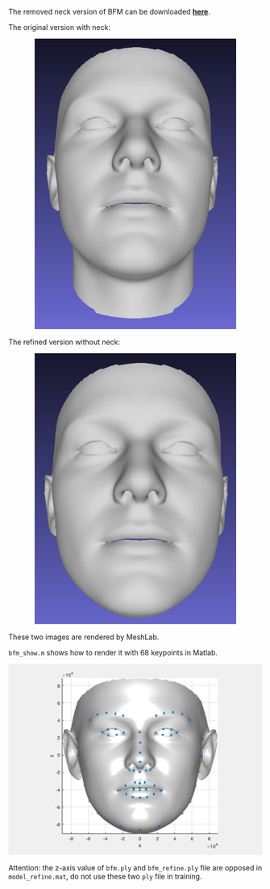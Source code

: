 The removed neck version of BFM can be downloaded [**here**](https://pan.baidu.com/s/1VhWYLpnxNBrlBg5_OKTojA).

The original version with neck:
<p align="center">
  <img src="imgs/bfm.png" alt="neck" width="400px">
</p>

The refined version without neck:
<p align="center">
  <img src="imgs/bfm_refine.png" alt="no neck" width="400px">
</p>

These two images are rendered by MeshLab.

`bfm_show.m` shows how to render it with 68 keypoints in Matlab.

<p align="center">
  <img src="imgs/bfm_refine.jpg" alt="no neck">
</p>

Attention: the z-axis value of `bfm.ply` and `bfm_refine.ply` file are opposed in `model_refine.mat`, do not use these two `ply` file in training.
